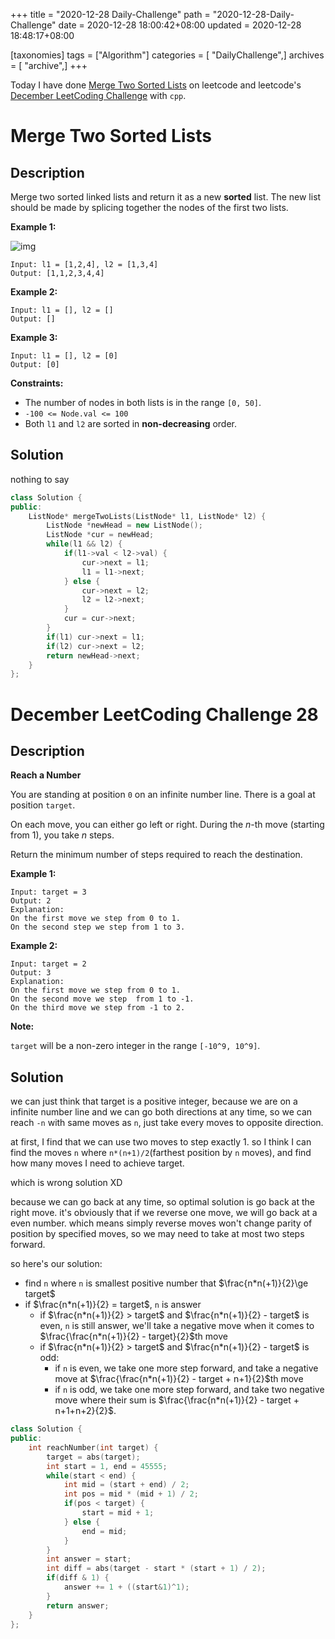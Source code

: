 +++
title = "2020-12-28 Daily-Challenge"
path = "2020-12-28-Daily-Challenge"
date = 2020-12-28 18:00:42+08:00
updated = 2020-12-28 18:48:17+08:00

[taxonomies]
tags = ["Algorithm"]
categories = [ "DailyChallenge",]
archives = [ "archive",]
+++

Today I have done [Merge Two Sorted Lists](https://leetcode.com/problems/merge-two-sorted-lists/) on leetcode and leetcode's [December LeetCoding Challenge](https://leetcode.com/explore/challenge/card/december-leetcoding-challenge/572/week-4-december-22nd-december-28th/3583/) with `cpp`.

<!-- more -->

# Merge Two Sorted Lists

## Description

Merge two sorted linked lists and return it as a new **sorted** list. The new list should be made by splicing together the nodes of the first two lists.

**Example 1:**

![img](https://assets.leetcode.com/uploads/2020/10/03/merge_ex1.jpg)

```
Input: l1 = [1,2,4], l2 = [1,3,4]
Output: [1,1,2,3,4,4]
```

**Example 2:**

```
Input: l1 = [], l2 = []
Output: []
```

**Example 3:**

```
Input: l1 = [], l2 = [0]
Output: [0]
```

**Constraints:**

- The number of nodes in both lists is in the range `[0, 50]`.
- `-100 <= Node.val <= 100`
- Both `l1` and `l2` are sorted in **non-decreasing** order.

## Solution

nothing to say

``` cpp
class Solution {
public:
    ListNode* mergeTwoLists(ListNode* l1, ListNode* l2) {
        ListNode *newHead = new ListNode();
        ListNode *cur = newHead;
        while(l1 && l2) {
            if(l1->val < l2->val) {
                cur->next = l1;
                l1 = l1->next;
            } else {
                cur->next = l2;
                l2 = l2->next;
            }
            cur = cur->next;
        }
        if(l1) cur->next = l1;
        if(l2) cur->next = l2;
        return newHead->next;
    }
};
```

# December LeetCoding Challenge 28

## Description

**Reach a Number**

You are standing at position `0` on an infinite number line. There is a goal at position `target`.

On each move, you can either go left or right. During the *n*-th move (starting from 1), you take *n* steps.

Return the minimum number of steps required to reach the destination.

**Example 1:**

```
Input: target = 3
Output: 2
Explanation:
On the first move we step from 0 to 1.
On the second step we step from 1 to 3.
```

**Example 2:**

```
Input: target = 2
Output: 3
Explanation:
On the first move we step from 0 to 1.
On the second move we step  from 1 to -1.
On the third move we step from -1 to 2.
```

**Note:**

`target` will be a non-zero integer in the range `[-10^9, 10^9]`.

## Solution

we can just think that target is a positive integer, because we are on a infinite number line and we can go both directions at any time, so we can reach `-n` with same moves as `n`, just take every moves to opposite direction.

at first, I find that we can use two moves to step exactly 1. so I think I can find the moves `n` where `n*(n+1)/2`(farthest position by `n` moves), and find how many moves I need to achieve target.

which is wrong solution XD

because we can go back at any time, so optimal solution is go back at the right move. it's obviously that if we reverse one move, we will go back at a even number. which means simply reverse moves won't change parity of position by specified moves, so we may need to take at most two steps forward.

so here's our solution:

- find `n` where `n` is smallest positive number that $\frac{n*n(+1)}{2}\ge target$
- if $\frac{n*n(+1)}{2} = target$, `n` is answer
  - if $\frac{n*n(+1)}{2} > target$ and $\frac{n*n(+1)}{2} - target$ is even, `n` is still answer,
  we'll take a negative move when it comes to $\frac{\frac{n*n(+1)}{2} - target}{2}$th move
  - if $\frac{n*n(+1)}{2} > target$ and $\frac{n*n(+1)}{2} - target$ is odd:
    - if `n` is even, we take one more step forward, and take a negative move at $\frac{\frac{n*n(+1)}{2} - target + n+1}{2}$th move
    - if `n` is odd, we take one more step forward, and take two negative move where their sum is $\frac{\frac{n*n(+1)}{2} - target + n+1+n+2}{2}$.

``` cpp
class Solution {
public:
    int reachNumber(int target) {
        target = abs(target);
        int start = 1, end = 45555;
        while(start < end) {
            int mid = (start + end) / 2;
            int pos = mid * (mid + 1) / 2;
            if(pos < target) {
                start = mid + 1;
            } else {
                end = mid;
            }
        }
        int answer = start;
        int diff = abs(target - start * (start + 1) / 2);
        if(diff & 1) {
            answer += 1 + ((start&1)^1);
        }
        return answer;
    }
};
```
